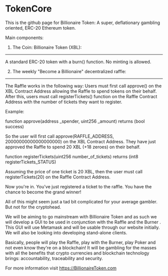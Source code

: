 # TokenCore

This is the github page for Billionaire Token: A super, deflationary gambling oriented, ERC-20 Ethereum token.

Main components:

1. The Coin: Billionaire Token (XBL): 
------------------------------------
A standard ERC-20 token with a burn() function. No minting is allowed.



2. The weekly "Become a Billionaire" decentralized raffle:
---------------------------------------------------------

The Raffle works in the following way: Users must first call approve() on the XBL Contract Address allowing the Raffle to spend tokens on their behalf.
After this, users must call registerTickets() function on the Raffle Contract Address with the number of tickets they want to register.

Example:


  function approve(address _spender, uint256 _amount) returns (bool success) 


So the user will first call approve(RAFFLE_ADDRESS, 20000000000000000000) on the XBL Contract Address. They have just approved the Raffle to spend 20 XBL (+18 zeroes) on their behalf.


  function registerTickets(uint256 number_of_tickets) returns (int8 registerTickets_STATUS)


Assuming the price of one ticket is 20 XBL, then the user must call registerTickets(20) on the Raffle Contract Address.

Now you're in. You've just registered a ticket to the raffle. You have the chance to become the grand winner!

All of this might seem just a tad bit complicated for your average gambler. But not for the cryptohead.

We will be aiming to go mainstream with Billionaire Token and as such we will develop a GUI to be used in conjunction with the Raffle and the Burner .
This GUI will use Metamask and will be usable through our website initially. We will also be looking into developing stand-alone clients.

Basically, people will play the Raffle, play with the Burner, play Poker and not even know they're on a blockchain! 
It will be gambling for the masses with all the benefits that crypto currencies and blockchain technology brings: accountability, traceability and security.


For more information visit https://BillionaireToken.com
